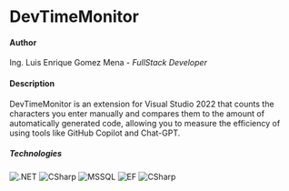  # DevTimeMonitor
 
 #### Author

 Ing. Luis Enrique Gomez Mena - *FullStack Developer* 

 #### Description 

DevTimeMonitor is an extension for Visual Studio 2022 that counts the characters you enter manually and compares them to the amount of automatically generated code, allowing you to measure the efficiency of using tools like GitHub Copilot and Chat-GPT.

 ##### Technologies

 <div style="display: inline-block;">
   <img alt=".NET" src="https://img.shields.io/badge/.NET-5C2D91?style=for-the-badge&logo=.net&logoColor=white"> 
   <img alt="CSharp" src="https://img.shields.io/badge/C%23-239120?style=for-the-badge&logo=c-sharp&logoColor=white"> 
   <img alt="MSSQL" src="https://img.shields.io/badge/MSSQL-CC2927?style=for-the-badge&logo=microsoftsqlserver&logoColor=white">
   <img alt="EF" src="https://img.shields.io/badge/Entity%20Framework-512BD4?style=for-the-badge">
   <img alt="CSharp" src="https://img.shields.io/badge/json-000000?style=for-the-badge&logo=json&logoColor=white"> 
 </div>